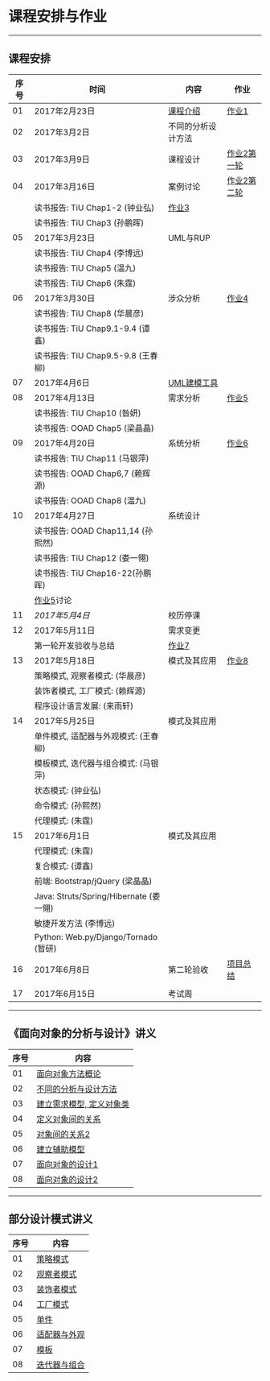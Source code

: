 课程安排与作业
=============

---

## 课程安排

序号 | 时间  |  内容 | 作业
-- | --- | ---------- | ----
01 | 2017年2月23日 | [课程介绍](https://caodg.github.io/oo/slides/chap00.pdf) | [作业1](assign.md#assign1)
02 | 2017年3月2日  | 不同的分析设计方法  |
03 | 2017年3月9日  | 课程设计 | [作业2第一轮](assign.md#assign2)
04 | 2017年3月16日 | 案例讨论 | [作业2第二轮](assign.md#assign2)
   |               | 读书报告: TiU Chap1-2 (钟业弘) | [作业3](assign.md#assign3)
   |               | 读书报告: TiU Chap3 (孙鹏晖) |
05 | 2017年3月23日 | UML与RUP | 
   |               | 读书报告: TiU Chap4 (李博远) |
   |               | 读书报告: TiU Chap5 (温九) |
   |               | 读书报告: TiU Chap6 (朱霆) |
06 | 2017年3月30日 | 涉众分析 | [作业4](assign.md#assign4)
   |               | 读书报告: TiU Chap8 (华晨彦) |
   |               | 读书报告: TiU Chap9.1-9.4 (谭鑫) |
   |               | 读书报告: TiU Chap9.5-9.8 (王春柳) |
07 | 2017年4月6日  | [UML建模工具](https://caodg.github.io/oo/slides/UML-tools-czc.pptx) | 
08 | 2017年4月13日 | 需求分析 | [作业5](assign.md#assign5)
   |               | 读书报告: TiU Chap10 (昝妍) |
   |               | 读书报告: OOAD Chap5 (梁晶晶) |
09 | 2017年4月20日 | 系统分析 | [作业6](assign.md#assign6)
   |               | 读书报告: TiU Chap11 (马银萍) |
   |               | 读书报告: OOAD Chap6,7 (赖辉源) |
   |               | 读书报告: OOAD Chap8 (温九) |
10 | 2017年4月27日 | 系统设计 |
   |               | 读书报告: OOAD Chap11,14 (孙熙然)|
   |               | 读书报告: TiU Chap12 (娄一翎) |
   |               | 读书报告: TiU Chap16-22(孙鹏晖) |
   |               | [作业5](assign.md#assign5)讨论|
11 | _2017年5月4日_  | 校历停课 |
12 | 2017年5月11日 | 需求变更 | 
   |               | 第一轮开发验收与总结 | [作业7](assign.md#assign7)
13 | 2017年5月18日 | 模式及其应用      | [作业8](assign.md#assign8)
   |               | 策略模式, 观察者模式: (华晨彦)      |
   |               | 装饰者模式, 工厂模式: (赖辉源)      |
   |               | 程序设计语言发展: (来雨轩)      |
14 | 2017年5月25日 | 模式及其应用  |
   |               | 单件模式, 适配器与外观模式: (王春柳)  |
   |               | 模板模式, 迭代器与组合模式: (马银萍)  |
   |               | 状态模式: (钟业弘) |
   |               | 命令模式: (孙熙然) |
   |               | 代理模式: (朱霆) |
15 | 2017年6月1日 | 模式及其应用    |
   |               | 代理模式: (朱霆) |
   |               | 复合模式: (谭鑫) |
   |               | 前端: Bootstrap/jQuery (梁晶晶) |
   |               | Java: Struts/Spring/Hibernate (娄一翎) |
   |               | 敏捷开发方法 (李博远)  |
   |               | Python: Web.py/Django/Tornado (暂研)   |
16 | 2017年6月8日  | 第二轮验收  |[项目总结](assign.md#assign9) 
   |               |   |
17 | 2017年6月15日 | 考试周  <!--[Sample](slides/sample.pdf)--> |

---

## 《面向对象的分析与设计》讲义

序号 | 内容 
-- | ---------- 
01 | [面向对象方法概论](https://caodg.github.io/oo/slides/chap01.pdf)
02 | [不同的分析与设计方法](https://caodg.github.io/oo/slides/chap02.pdf)
03 | [建立需求模型, 定义对象类](https://caodg.github.io/oo/slides/chap03.pdf)
04 | [定义对象间的关系](https://caodg.github.io/oo/slides/chap04.pdf)
05 | [对象间的关系2](https://caodg.github.io/oo/slides/chap05.pdf)
06 | [建立辅助模型](https://caodg.github.io/oo/slides/chap06.pdf)
07 | [面向对象的设计1](https://caodg.github.io/oo/slides/chap07.pdf)
08 | [面向对象的设计2](https://caodg.github.io/oo/slides/chap08.pdf)

---

## 部分设计模式讲义

序号 | 内容 
-- | ---------- 
01 | [策略模式](https://caodg.github.io/oo/slides/dp00.pdf) 
02 | [观察者模式](https://caodg.github.io/oo/slides/dp01.pdf)
03 | [装饰者模式](https://caodg.github.io/oo/slides/dp02.pdf) 
04 | [工厂模式](https://caodg.github.io/oo/slides/dp03.pdf)
05 | [单件](https://caodg.github.io/oo/slides/dp04.pdf)
06 | [适配器与外观](https://caodg.github.io/oo/slides/dp05.pdf)
07 | [模板](https://caodg.github.io/oo/slides/dp06.pdf)
08 | [迭代器与组合](https://caodg.github.io/oo/slides/dp07.pdf)
